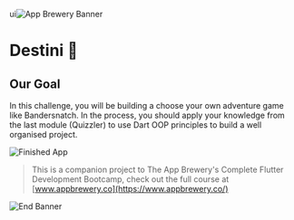 ui![App Brewery Banner](https://github.com/londonappbrewery/Images/blob/master/AppBreweryBanner.png)


# Destini 🤔

## Our Goal

In this challenge, you will be building a choose your own adventure game like Bandersnatch. In the process, you should apply your knowledge from the last module (Quizzler) to use Dart OOP principles to build a well organised project.

![Finished App](https://github.com/londonappbrewery/Images/blob/master/Destini.gif)


>This is a companion project to The App Brewery's Complete Flutter Development Bootcamp, check out the full course at [www.appbrewery.co](https://www.appbrewery.co/)

![End Banner](https://github.com/londonappbrewery/Images/blob/master/readme-end-banner.png)